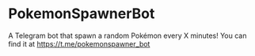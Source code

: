 # PokemonSpawnerBot
 A Telegram bot that spawn a random Pokémon every X minutes!
 You can find it at https://t.me/pokemonspawner_bot
